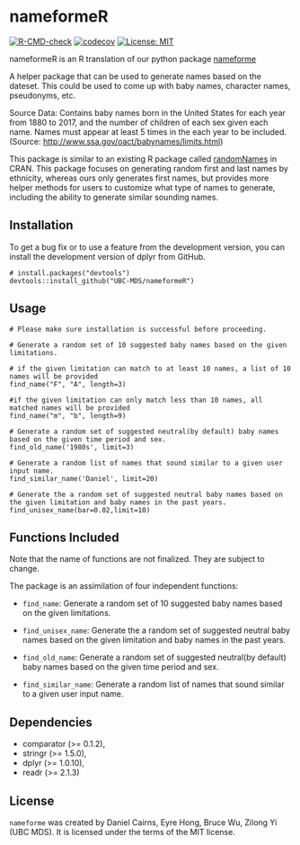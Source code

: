 
# nameformeR

<!-- badges: start -->

[![R-CMD-check](https://github.com/UBC-MDS/nameformeR/actions/workflows/R-CMD-check.yaml/badge.svg)](https://github.com/UBC-MDS/nameformeR/actions/workflows/R-CMD-check.yaml)
[![codecov](https://codecov.io/gh/UBC-MDS/nameformeR/branch/main/graph/badge.svg?token=OvnPkhjXuL)](https://codecov.io/gh/UBC-MDS/nameformeR)
[![License:
MIT](https://img.shields.io/badge/License-MIT-yellow.svg)](https://opensource.org/licenses/MIT)

<!-- badges: end -->

nameformeR is an R translation of our python package
[nameforme](https://github.com/UBC-MDS/nameforme)

A helper package that can be used to generate names based on the
dateset. This could be used to come up with baby names, character names,
pseudonyms, etc.

Source Data: Contains baby names born in the United States for each year
from 1880 to 2017, and the number of children of each sex given each
name. Names must appear at least 5 times in the each year to be
included. (Source: <http://www.ssa.gov/oact/babynames/limits.html>)

This package is similar to an existing R package called
[randomNames](https://cran.r-project.org/web/packages/randomNames/) in
CRAN. This package focuses on generating random first and last names by
ethnicity, whereas ours only generates first names, but provides more
helper methods for users to customize what type of names to generate,
including the ability to generate similar sounding names.

## Installation

To get a bug fix or to use a feature from the development version, you
can install the development version of dplyr from GitHub.

    # install.packages("devtools")
    devtools::install_github("UBC-MDS/nameformeR")

## Usage

    # Please make sure installation is successful before proceeding. 

    # Generate a random set of 10 suggested baby names based on the given limitations.

    # if the given limitation can match to at least 10 names, a list of 10 names will be provided
    find_name("F", "A", length=3)

    #if the given limitation can only match less than 10 names, all matched names will be provided
    find_name("m", "b", length=9)

    # Generate a random set of suggested neutral(by default) baby names based on the given time period and sex.
    find_old_name('1980s', limit=3)

    # Generate a random list of names that sound similar to a given user input name.
    find_similar_name('Daniel', limit=20)

    # Generate the a random set of suggested neutral baby names based on the given limitation and baby names in the past years.
    find_unisex_name(bar=0.02,limit=10)

## Functions Included

Note that the name of functions are not finalized. They are subject to
change.

The package is an assimilation of four independent functions:

- `find_name`: Generate a random set of 10 suggested baby names based on
  the given limitations.

- `find_unisex_name`: Generate the a random set of suggested neutral
  baby names based on the given limitation and baby names in the past
  years.

- `find_old_name`: Generate a random set of suggested neutral(by
  default) baby names based on the given time period and sex.

- `find_similar_name`: Generate a random list of names that sound
  similar to a given user input name.

## Dependencies

- comparator (\>= 0.1.2),
- stringr (\>= 1.5.0),
- dplyr (\>= 1.0.10),
- readr (\>= 2.1.3)

## License

`nameforme` was created by Daniel Cairns, Eyre Hong, Bruce Wu, Zilong Yi
(UBC MDS). It is licensed under the terms of the MIT license.
